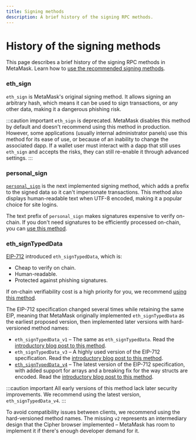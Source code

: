 ```yaml
---
title: Signing methods
description: A brief history of the signing RPC methods.
---
```


# History of the signing methods

This page describes a brief history of the signing RPC methods in MetaMask.
Learn how to [use the recommended signing methods](../how-to/sign-data.md).

### eth_sign

`eth_sign` is MetaMask's original signing method.
It allows signing an arbitrary hash, which means it can be used to sign transactions, or any other
data, making it a dangerous phishing risk.

:::caution important
`eth_sign` is deprecated.
MetaMask disables this method by default and doesn't recommend using this method in production.
However, some applications (usually internal administrator panels) use this method for its ease of
use, or because of an inability to change the associated dapp.
If a wallet user must interact with a dapp that still uses `eth_sign` and accepts the risks,
they can still re-enable it through advanced settings.
:::

### personal_sign

[`personal_sign`](/wallet/reference/personal_sign) is
the next implemented signing method, which adds a prefix to the signed data so it can't impersonate
transactions.
This method also displays human-readable text when UTF-8 encoded, making it a popular choice for
site logins.

The text prefix of `personal_sign` makes signatures expensive to verify on-chain.
If you don't need signatures to be efficiently processed on-chain, you can
[use this method](../how-to/sign-data.md#use-personalsign).

### eth_signTypedData

[EIP-712](https://eips.ethereum.org/EIPS/eip-712) introduced `eth_signTypedData`, which is:

- Cheap to verify on chain.
- Human-readable.
- Protected against phishing signatures.

If on-chain verifiability cost is a high priority for you, we recommend
[using this method](../how-to/sign-data.md#use-ethsigntypeddatav4).

The EIP-712 specification changed several times while retaining the same EIP, meaning that MetaMask
originally implemented `eth_signTypedData` as the earliest proposed version, then implemented later
versions with hard-versioned method names:

- `eth_signTypedData_v1` – The same as `eth_signTypedData`.
  Read the
  [introductory blog post to this method](https://medium.com/metamask/scaling-web3-with-signtypeddata-91d6efc8b290).
- `eth_signTypedData_v3` – A highly used version of the EIP-712 specification.
  Read the
  [introductory blog post to this method](https://medium.com/metamask/eip712-is-coming-what-to-expect-and-how-to-use-it-bb92fd1a7a26).
- [`eth_signTypedData_v4`](/wallet/reference/eth_signTypedData_v4)
  – The latest version of the EIP-712 specification, with added support for arrays and a breaking
  fix for the way structs are encoded.
  Read the
  [introductory blog post to this method](https://medium.com/metamask/eip712-is-coming-what-to-expect-and-how-to-use-it-bb92fd1a7a26).

:::caution important
All early versions of this method lack later security improvements.
We recommend using the latest version, `eth_signTypedData_v4`.
:::

To avoid compatibility issues between clients, we recommend using the hard-versioned method names.
The missing `v2` represents an intermediary design that the Cipher browser implemented –
MetaMask has room to implement it if there's enough developer demand for it.
